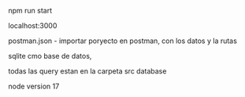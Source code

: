 npm run start

localhost:3000

postman.json - importar poryecto en postman, con los datos y la rutas

sqlite cmo base de datos,

todas las query estan en la carpeta src database

node version 17
